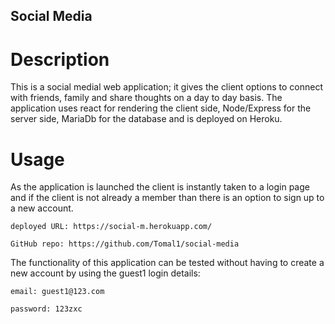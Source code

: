 ## Social Media

# Description

This is a social medial web application; it gives the client options to connect with friends, family and share thoughts on a day to day basis.
The application uses react for rendering the client side, Node/Express for the server side, MariaDb for the database and is deployed on Heroku.

# Usage

As the application is launched the client is instantly taken to a login page and if the client is not already a member than there is an option to sign up to a new account.

    deployed URL: https://social-m.herokuapp.com/

    GitHub repo: https://github.com/Tomal1/social-media

The functionality of this application can be tested without having to create a new account by using the guest1 login details:

    email: guest1@123.com

    password: 123zxc